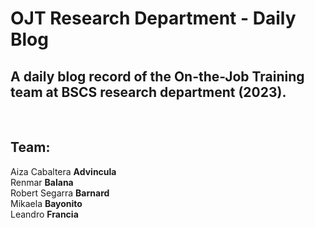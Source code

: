 # OJT Research Department - **Daily Blog**
A daily blog record of the On-the-Job Training team at BSCS research department (2023).
---

<!-- png of index -->

<br>

## Team: 
Aiza Cabaltera **Advincula**<br>
Renmar **Balana**<br>
Robert Segarra **Barnard**<br>
Mikaela **Bayonito**<br>
Leandro **Francia**<br>

